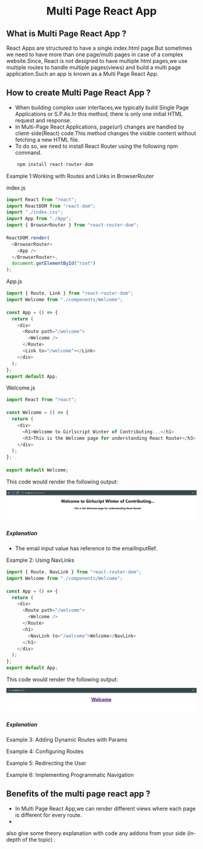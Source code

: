 <h1 align="center">  Multi Page React App </h1>

## What is Multi Page React App ?

React Apps are structured to have a single index.html page.But sometimes we need to have more than one page/multi pages in case of a complex website.Since, React is not designed to have multiple html pages,we use multiple routes to handle multiple pages(views) and build a multi page application.Such an app is known as a Multi Page React App.

## How to create Multi Page React App ?

- When building complex user interfaces,we typically build Single Page Applications or S.P.As.In this method, there is only one initial HTML request and response.
- In Multi-Page React Applications, page(url) changes are handled by client-side(React) code.This method changes the visible content without fetching a new HTML file.
- To do so, we need to install React Router using the following npm command.

```javascript
    npm install react-router-dom
```

Example 1:Working with Routes and Links in BrowserRouter

index.js

```javascript
import React from "react";
import ReactDOM from "react-dom";
import "./index.css";
import App from "./App";
import { BrowserRouter } from "react-router-dom";

ReactDOM.render(
  <BrowserRouter>
    <App />
  </BrowserRouter>,
  document.getElementById("root")
);
```

App.js

```javascript
import { Route, Link } from "react-router-dom";
import Welcome from "./components/Welcome";

const App = () => {
  return (
    <div>
      <Route path="/welcome">
        <Welcome />
      </Route>
      <Link to="/welcome"></Link>
    </div>
  );
};
export default App;
```

Welcome.js

```javascript
import React from "react";

const Welcome = () => {
  return (
    <div>
      <h1>Welcome to Girlscript Winter of Contributing...</h1>
      <h3>This is the Welcome page for understanding React Router</h3>
    </div>
  );
};

export default Welcome;
```

This code would render the following output:

![](./assets/mpa1.JPG)

##### Explanation

- The email input value has reference to the emailInputRef.

Example 2: Using NavLinks

```javascript
import { Route, NavLink } from "react-router-dom";
import Welcome from "./components/Welcome";

const App = () => {
  return (
    <div>
      <Route path="/welcome">
        <Welcome />
      </Route>
      <h1>
        <NavLink to="/welcome">Welcome</NavLink>
      </h1>
    </div>
  );
};
export default App;
```

This code would render the following output:

![](./assets/mpa2.JPG)

##### Explanation

Example 3: Adding Dynamic Routes with Params

Example 4: Configuring Routes

Example 5: Redirecting the User

Example 6: Implementing Programmatic Navigation

## Benefits of the multi page react app ?

- In Multi Page React App,we can render different views where each page is different for every route.
-

also give some theory explanation with code
any addons from your side (in-depth of the topic) .
